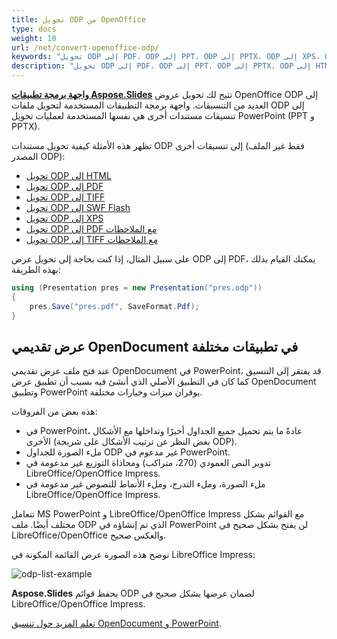 ```yaml
---
title: تحويل ODP من OpenOffice
type: docs
weight: 10
url: /net/convert-openoffice-odp/
keywords: "تحويل ODP إلى PDF، ODP إلى PPT، ODP إلى PPTX، ODP إلى XPS، ODP إلى HTML، ODP إلى TIFF"
description: "تحويل ODP إلى PDF، ODP إلى PPT، ODP إلى PPTX، ODP إلى HTML وأشكال أخرى باستخدام Aspose.Slides."
---
```


[**واجهة برمجة تطبيقات Aspose.Slides**](https://products.aspose.com/slides/net/) تتيح لك تحويل عروض OpenOffice ODP إلى العديد من التنسيقات. واجهة برمجة التطبيقات المستخدمة لتحويل ملفات ODP إلى تنسيقات مستندات أخرى هي نفسها المستخدمة لعمليات تحويل PowerPoint (PPT و PPTX).

تظهر هذه الأمثلة كيفية تحويل مستندات ODP إلى تنسيقات أخرى (فقط غير الملف المصدر ODP):

- [تحويل ODP إلى HTML](/slides/net/convert-powerpoint-ppt-and-pptx-to-html/)
- [تحويل ODP إلى PDF](/slides/net/convert-powerpoint-ppt-and-pptx-to-pdf/)
- [تحويل ODP إلى TIFF](/slides/net/convert-powerpoint-to-tiff/)
- [تحويل ODP إلى SWF Flash](/slides/net/convert-powerpoint-ppt-and-pptx-to-swf-flash/)
- [تحويل ODP إلى XPS](/slides/net/convert-powerpoint-ppt-and-pptx-to-microsoft-xps-document/)
- [تحويل ODP إلى PDF مع الملاحظات](/slides/net/convert-powerpoint-ppt-and-pptx-to-pdf-with-notes/)
- [تحويل ODP إلى TIFF مع الملاحظات](/slides/net/convert-powerpoint-ppt-and-pptx-to-tiff-with-notes/)

على سبيل المثال، إذا كنت بحاجة إلى تحويل عرض ODP إلى PDF، يمكنك القيام بذلك بهذه الطريقة:

```csharp
using (Presentation pres = new Presentation("pres.odp"))
{
    pres.Save("pres.pdf", SaveFormat.Pdf);
}
```

## عرض تقديمي OpenDocument في تطبيقات مختلفة

عند فتح ملف عرض تقديمي OpenDocument في PowerPoint، قد يفتقر إلى التنسيق كما كان في التطبيق الأصلي الذي أنشئ فيه بسبب أن تطبيق عرض OpenDocument وتطبيق PowerPoint يوفران ميزات وخيارات مختلفة.

هذه بعض من الفروقات:
- في PowerPoint، عادةً ما يتم تحميل جميع الجداول أخيرًا وتداخلها مع الأشكال الأخرى (بغض النظر عن ترتيب الأشكال على شريحة ODP).
- ملء الصورة للجداول ODP غير مدعوم في PowerPoint.
- تدوير النص العمودي (270، متراكب) ومحاذاة التوزيع غير مدعومة في LibreOffice/OpenOffice Impress.
- ملء الصورة، وملء التدرج، وملء الأنماط للنصوص غير مدعومة في LibreOffice/OpenOffice Impress.

تتعامل MS PowerPoint و LibreOffice/OpenOffice Impress مع القوائم بشكل مختلف أيضًا. ملف ODP الذي تم إنشاؤه في PowerPoint لن يفتح بشكل صحيح في LibreOffice/OpenOffice والعكس صحيح.

توضح هذه الصورة عرض القائمة المكونة في LibreOffice Impress:

![odp-list-example](odp-list-example.png)

**Aspose.Slides** يحفظ قوائم ODP لضمان عرضها بشكل صحيح في LibreOffice/OpenOffice Impress.

[تعلم المزيد حول تنسيق OpenDocument و PowerPoint](https://support.microsoft.com/en-gb/office/use-powerpoint-to-save-or-open-a-presentation-in-the-opendocument-presentation-odp-format-94805e84-1b09-4c98-a8b5-0da2a52242a0/).